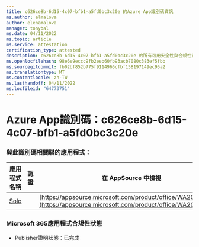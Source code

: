 ```yaml
---
title: c626ce8b-6d15-4c07-bfb1-a5fd0bc3c20e 的Azure App識別碼資訊
ms.author: elmalova
author: elenamalova
manager: tonybal
ms.date: 04/11/2022
ms.topic: article
ms.service: attestation
certification_type: attested
description: c626ce8b-6d15-4c07-bfb1-a5fd0bc3c20e 的所有可用安全性與合規性資訊。
ms.openlocfilehash: 98e6e9eccc9fb2eeb60fb93acb7080c383ef5fbb
ms.sourcegitcommit: fb02bf852b775f9114966cfbf158197149ec95a2
ms.translationtype: MT
ms.contentlocale: zh-TW
ms.lasthandoff: 04/11/2022
ms.locfileid: "64773751"
---
```

# <a name="azure-app-id-c626ce8b-6d15-4c07-bfb1-a5fd0bc3c20e"></a>Azure App識別碼：c626ce8b-6d15-4c07-bfb1-a5fd0bc3c20e


### <a name="apps-associated-with-this-id"></a>與此識別碼相關聯的應用程式：
| **應用程式名稱** | **認證** | **在 AppSource 中檢視** |
|--------------|---------------|-----------------------|
| [Solo](../forward/WA200003826.md) |  | [https://appsource.microsoft.com/product/office/WA200003826](https://appsource.microsoft.com/product/office/WA200003826) |

### <a name="microsoft-365-app-compliance-status"></a>Microsoft 365應用程式合規性狀態
- Publisher證明狀態：已完成
